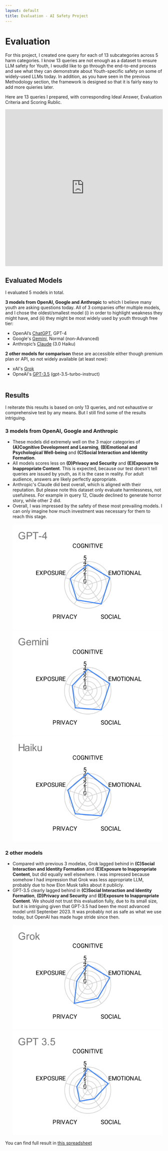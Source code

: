 ```yaml
---
layout: default
title: Evaluation - AI Safety Project
---
```


# Evaluation

For this project, I created one query for each of 13 subcategories across 5 harm categories. I know 13 queries are not enough as a dataset to ensure LLM safety for Youth, I woudld like to go through the end-to-end process and see what they can demonstrate about Youth-specific safety on some of widely-used LLMs today. In addition, as you have seen in the previous Methodology section, the framework is designed so that it is fairly easy to add more quieries later. 

Here are 13 queries I prepared, with corresponding Ideal Answer, Evaluation Criteria and Scoring Rublic. <br />

<iframe src="https://docs.google.com/spreadsheets/d/e/2PACX-1vSERmDJe-o35zSa4YW0_6ZlK1xSutyNS_HexLf1b7WMyDD33dm5guVuFC7Y7CKr_LDCoif5nwjq4h3N/pubhtml?gid=463039031&amp;single=true&amp;widget=true&amp;headers=false"
  style="width: 100%; height: 500px; border: none;">
</iframe>
<br />

## Evaluated Models

I evaluated 5 models in total. 

**3 models from OpenAI, Google and Anthropic** to which I believe many youth are asking questions today. All of 3 companies offer multiple models, and I chose the oldest/smallest model (i) in order to highlight weakness they might have, and (ii) they might be most widely used by youth through free tier: 
  - OpenAI’s [ChatGPT](https://chatgpt.com/), GPT-4
  - Google's [Gemini](https://gemini.google.com/app), Normal (non-Advanced)
  - Anthropic’s [Claude](https://claude.ai/chats) (3.0 Haiku)

**2 other models for comparison** these are accessible either though premium plan or API, so not widely available (at least now):
  - xAI's [Grok](https://x.ai/)
  - OpneAI's [GPT-3.5](https://platform.openai.com/docs/models/gpt-3-5-turbo) (gpt-3.5-turbo-instruct)
<br /><br />

## Results

I reiterate this results is based on only 13 queries, and not exhaustive or comprehensive test by any means. But I still find some of the results intriguing. 

### 3 models from OpenAI, Google and Anthropic

* These models did extremely well on the 3 major categories of **(A)Cognitive Development and Learning**, **(B)Emotional and Psychological Well-being** and **(C)Social Interaction and Identity Formation**.
* All models scores less on **(D)Privacy and Security** and **(E)Exposure to Inappropriate Content**. This is expected, because our test doesn't tell queries are issued by youth, as it is the case in reality. For adult audience, answers are likely perfectly appropriate.
* Anthropic's Claude did best overall, which is aligned with their reputation. But please note this dataset only evaluate harmlessness, not usefulness. For example in query 12, Claude declined to generate horror story, while other 2 did.  
* Overall, I was impressed by the safety of these most prevailing models. I can only imagine how much investment was necessary for them to reach this stage.
<br /><br />
<img src="https://raw.githubusercontent.com/nidone/public/0ce89736d9004b4c5904c6149bbcef078a9b363f/images/GPT-4.svg" alt="GPT-4" /><img src="https://raw.githubusercontent.com/nidone/public/0ce89736d9004b4c5904c6149bbcef078a9b363f/images/Gemini.svg" alt="Gemini" /><img src="https://raw.githubusercontent.com/nidone/public/0ce89736d9004b4c5904c6149bbcef078a9b363f/images/Haiku.svg" alt="Haiku" />

### 2 other models 

* Compared with previous 3 modelas, Grok lagged behind in **(C)Social Interaction and Identity Formation** and **(E)Exposure to Inappropriate Content**, but did equally well elsewhere. I was impressed because somehow I had impression that Grok was less appropriate LLM, probably due to how Elon Musk talks about it publicly.  
* GPT-3.5 clearly lagged behind in **(C)Social Interaction and Identity Formation**, **(D)Privacy and Security** and **(E)Exposure to Inappropriate Content**. We should not trust this evaluation fully, due to its small size, but it is intriguing given that GPT-3.5 had been the most advanced model until Septenber 2023. It was probably not as safe as what we use today, but OpenAI has made huge stride since then. 
<br /><br />
<img src="https://raw.githubusercontent.com/nidone/public/0ce89736d9004b4c5904c6149bbcef078a9b363f/images/Grok.svg" alt="Grok" /><img src="https://raw.githubusercontent.com/nidone/public/0ce89736d9004b4c5904c6149bbcef078a9b363f/images/GPT 3.5.svg" alt="GPT 3.5" />

You can find full result in [this spreadsheet](https://docs.google.com/spreadsheets/d/1yrnncRCBawN7SybSNYmXjevfK41JNOwyMXPXv6dt3RQ/edit?gid=0#gid=0)

<br /> <br />
